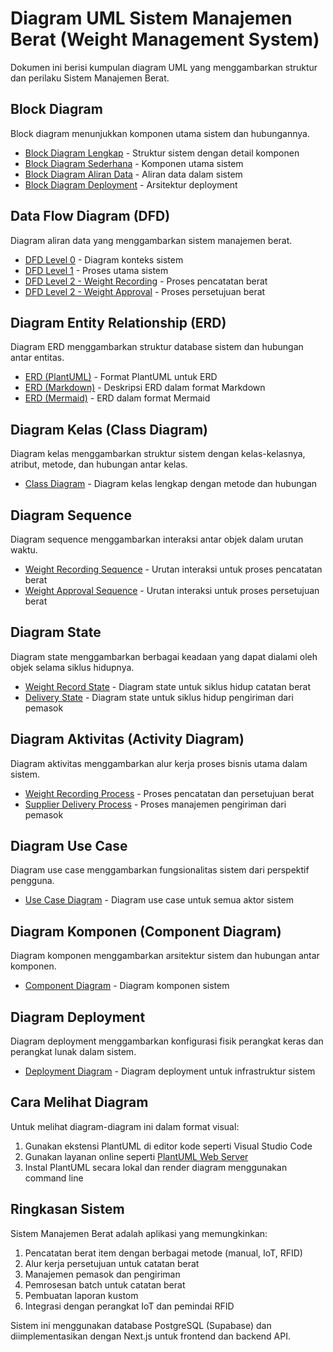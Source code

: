 # Diagram UML Sistem Manajemen Berat (Weight Management System)

Dokumen ini berisi kumpulan diagram UML yang menggambarkan struktur dan perilaku Sistem Manajemen Berat.

## Block Diagram

Block diagram menunjukkan komponen utama sistem dan hubungannya.

- [Block Diagram Lengkap](./block-diagram.puml) - Struktur sistem dengan detail komponen
- [Block Diagram Sederhana](./block-diagram-simple.puml) - Komponen utama sistem
- [Block Diagram Aliran Data](./block-diagram-data-flow.puml) - Aliran data dalam sistem
- [Block Diagram Deployment](./block-diagram-deployment.puml) - Arsitektur deployment

## Data Flow Diagram (DFD)

Diagram aliran data yang menggambarkan sistem manajemen berat.

- [DFD Level 0](./dfd-level-0.puml) - Diagram konteks sistem
- [DFD Level 1](./dfd-level-1.puml) - Proses utama sistem
- [DFD Level 2 - Weight Recording](./dfd-level-2-weight-recording.puml) - Proses pencatatan berat
- [DFD Level 2 - Weight Approval](./dfd-level-2-weight-approval.puml) - Proses persetujuan berat

## Diagram Entity Relationship (ERD)

Diagram ERD menggambarkan struktur database sistem dan hubungan antar entitas.

- [ERD (PlantUML)](./erd-diagram.puml) - Format PlantUML untuk ERD
- [ERD (Markdown)](./erd-diagram.md) - Deskripsi ERD dalam format Markdown
- [ERD (Mermaid)](./erd-diagram-mermaid.md) - ERD dalam format Mermaid

## Diagram Kelas (Class Diagram)

Diagram kelas menggambarkan struktur sistem dengan kelas-kelasnya, atribut, metode, dan hubungan antar kelas.

- [Class Diagram](./class-diagram.puml) - Diagram kelas lengkap dengan metode dan hubungan

## Diagram Sequence

Diagram sequence menggambarkan interaksi antar objek dalam urutan waktu.

- [Weight Recording Sequence](./sequence-diagram-weight-recording.puml) - Urutan interaksi untuk proses pencatatan berat
- [Weight Approval Sequence](./sequence-diagram-weight-approval.puml) - Urutan interaksi untuk proses persetujuan berat

## Diagram State

Diagram state menggambarkan berbagai keadaan yang dapat dialami oleh objek selama siklus hidupnya.

- [Weight Record State](./state-diagram-weight-record.puml) - Diagram state untuk siklus hidup catatan berat
- [Delivery State](./state-diagram-delivery.puml) - Diagram state untuk siklus hidup pengiriman dari pemasok

## Diagram Aktivitas (Activity Diagram)

Diagram aktivitas menggambarkan alur kerja proses bisnis utama dalam sistem.

- [Weight Recording Process](./activity-diagram-weight-recording.puml) - Proses pencatatan dan persetujuan berat
- [Supplier Delivery Process](./activity-diagram-supplier-delivery.puml) - Proses manajemen pengiriman dari pemasok

## Diagram Use Case

Diagram use case menggambarkan fungsionalitas sistem dari perspektif pengguna.

- [Use Case Diagram](./use-case-diagram.puml) - Diagram use case untuk semua aktor sistem

## Diagram Komponen (Component Diagram)

Diagram komponen menggambarkan arsitektur sistem dan hubungan antar komponen.

- [Component Diagram](./component-diagram.puml) - Diagram komponen sistem

## Diagram Deployment

Diagram deployment menggambarkan konfigurasi fisik perangkat keras dan perangkat lunak dalam sistem.

- [Deployment Diagram](./deployment-diagram.puml) - Diagram deployment untuk infrastruktur sistem

## Cara Melihat Diagram

Untuk melihat diagram-diagram ini dalam format visual:

1. Gunakan ekstensi PlantUML di editor kode seperti Visual Studio Code
2. Gunakan layanan online seperti [PlantUML Web Server](http://www.plantuml.com/plantuml/uml/)
3. Instal PlantUML secara lokal dan render diagram menggunakan command line

## Ringkasan Sistem

Sistem Manajemen Berat adalah aplikasi yang memungkinkan:

1. Pencatatan berat item dengan berbagai metode (manual, IoT, RFID)
2. Alur kerja persetujuan untuk catatan berat
3. Manajemen pemasok dan pengiriman
4. Pemrosesan batch untuk catatan berat
5. Pembuatan laporan kustom
6. Integrasi dengan perangkat IoT dan pemindai RFID

Sistem ini menggunakan database PostgreSQL (Supabase) dan diimplementasikan dengan Next.js untuk frontend dan backend API.